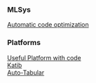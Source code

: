 ### MLSys
[Automatic code optimization](https://arxiv.org/pdf/2104.04955.pdf)
### Platforms
[Useful Platform with code](https://neptune.ai/blog/a-quickstart-guide-to-auto-sklearn-automl-for-machine-learning-practitioners)<br />
[Katib](https://www.usenix.org/conference/opml19/presentation/zhou)<br />
[Auto-Tabular](https://towardsdatascience.com/tabular-prediction-using-auto-machine-learning-autogluon-de2507ecd94f)
